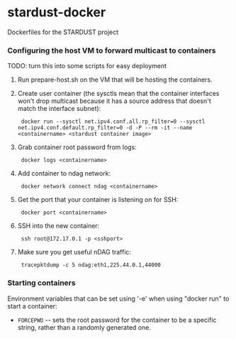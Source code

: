 # stardust-docker
Dockerfiles for the STARDUST project

### Configuring the host VM to forward multicast to containers

TODO: turn this into some scripts for easy deployment

1. Run prepare-host.sh on the VM that will be hosting the containers.


2. Create user container (the sysctls mean that the container interfaces won't drop
multicast because it has a source address that doesn't match the interface subnet):

        docker run --sysctl net.ipv4.conf.all.rp_filter=0 --sysctl net.ipv4.conf.default.rp_filter=0 -d -P --rm -it --name <containername> <stardust container image>

3. Grab container root password from logs:

        docker logs <containername>

4. Add container to ndag network:

        docker network connect ndag <containername>

5. Get the port that your container is listening on for SSH:

        docker port <containername>

6. SSH into the new container:

        ssh root@172.17.0.1 -p <sshport>

7. Make sure you get useful nDAG traffic:

        tracepktdump -c 5 ndag:eth1,225.44.0.1,44000

### Starting containers
Environment variables that can be set using '-e' when using "docker run"
to start a container:

 * `FORCEPWD` -- sets the root password for the container to be a specific
                 string, rather than a randomly generated one.
